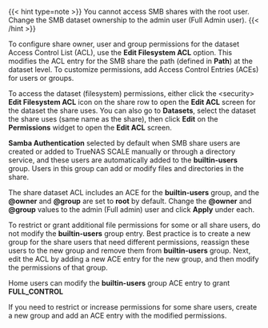&NewLine;

{{< hint type=note >}}
You cannot access SMB shares with the root user. Change the SMB dataset ownership to the admin user (Full Admin user).
{{< /hint >}}

To configure share owner, user and group permissions for the dataset Access Control List (ACL), use the **Edit Filesystem ACL** option.
This modifies the ACL entry for the SMB share the path (defined in **Path**) at the dataset level. 
To customize permissions, add Access Control Entries (ACEs) for users or groups.

To access the dataset (filesystem) permissions, either click the <<span class="material-icons">security</span>> **Edit Filesystem ACL** icon on the share row to open the **Edit ACL** screen for the dataset the share uses. 
You can also go to **Datasets**, select the dataset the share uses (same name as the share), then click **Edit** on the **Permissions** widget to open the **Edit ACL** screen.

**Samba Authentication** selected by default when SMB share users are created or added to TrueNAS SCALE manually or through a directory service, and these users are automatically added to the **builtin-users** group.
Users in this group can add or modify files and directories in the share.

The share dataset ACL includes an ACE for the **builtin-users** group, and the **@owner** and **@group** are set to **root** by default. 
Change the **@owner** and **@group** values to the admin (Full admin) user and click **Apply** under each.

To restrict or grant additional file permissions for some or all share users, do not modify the **builtin-users** group entry.
Best practice is to create a new group for the share users that need different permissions, reassign these users to the new group and remove them from **builtin-users** group.
Next, edit the ACL by adding a new ACE entry for the new group, and then modify the permissions of that group.

Home users can modify the **builtin-users** group ACE entry to grant **FULL_CONTROL**

If you need to restrict or increase permissions for some share users, create a new group and add an ACE entry with the modified permissions. 


